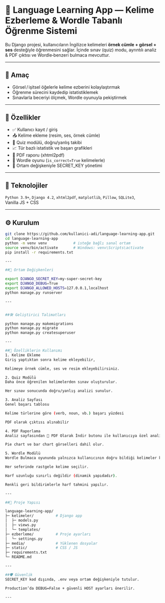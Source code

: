 # 🧠 Language Learning App — Kelime Ezberleme & Wordle Tabanlı Öğrenme Sistemi

Bu Django projesi, kullanıcıların İngilizce kelimeleri **örnek cümle + görsel + ses** desteğiyle öğrenmesini sağlar. İçinde sınav (quiz) modu, ayrıntılı analiz & PDF çıktısı ve Wordle‑benzeri bulmaca mevcuttur.

---

## 🎯 Amaç  
- Görsel / işitsel öğelerle kelime ezberini kolaylaştırmak  
- Öğrenme sürecini kaydedip istatistiklemek  
- Sınavlarla beceriyi ölçmek, Wordle oyunuyla pekiştirmek  

---

## 🚀 Özellikler  
- ✅ Kullanıcı kayıt / giriş  
- 📤 Kelime ekleme (resim, ses, örnek cümle)  
- 🎯 Quiz modülü, doğru/yanlış takibi  
- 📈 Tür bazlı istatistik ve başarı grafikleri  
- 📄 PDF raporu (xhtml2pdf)  
- 🧩 Wordle oyunu (`is_correct=True` kelimelerle)  
- 🔐 Ortam değişkeniyle SECRET_KEY yönetimi  

---

## 🧩 Teknolojiler  
`Python 3.9+`, `Django 4.2`, `xhtml2pdf`, `matplotlib`, `Pillow`, `SQLite3`, Vanilla JS + CSS

---

## ⚙️ Kurulum  
```bash
git clone https://github.com/kullanici-adi/language-learning-app.git
cd language-learning-app
python -m venv venv            # isteğe bağlı sanal ortam
source venv/bin/activate       # Windows: venv\Scripts\activate
pip install -r requirements.txt

---

##🔐 Ortam Değişkenleri

export DJANGO_SECRET_KEY=my-super-secret-key
export DJANGO_DEBUG=True
export DJANGO_ALLOWED_HOSTS=127.0.0.1,localhost
python manage.py runserver

---


##🛠 Geliştirici Talimatları

python manage.py makemigrations
python manage.py migrate
python manage.py createsuperuser

---

##🧪 Özelliklerin Kullanımı
1. Kelime Ekleme
Giriş yaptıktan sonra kelime ekleyebilir,

Kelimeye örnek cümle, ses ve resim ekleyebilirsiniz.

2. Quiz Modülü
Daha önce öğrenilen kelimelerden sınav oluşturulur.

Her sınav sonucunda doğru/yanlış analizi sunulur.

3. Analiz Sayfası
Genel başarı tablosu

Kelime türlerine göre (verb, noun, vb.) başarı yüzdesi

PDF olarak çıktısı alınabilir

4. PDF Raporlama
Analiz sayfasından 📄 PDF Olarak İndir butonu ile kullanıcıya özel analiz raporu alınabilir.

Pie chart ve bar chart görselleri dahil olur.

5. Wordle Modülü
Wordle Bulmaca oyununda yalnızca kullanıcının doğru bildiği kelimeler kullanılır.

Her seferinde rastgele kelime seçilir.

Harf uzunluğu sınırlı değildir (dinamik yapıdadır).

Renkli geri bildirimlerle harf tahmini yapılır.

---

##📁 Proje Yapısı

language-learning-app/
├─ kelimeler/          # Django app
│  ├─ models.py
│  ├─ views.py
│  └─ templates/
├─ ezberleme/          # Proje ayarları
│  └─ settings.py
├─ media/              # Yüklenen dosyalar
├─ static/             # CSS / JS
├─ requirements.txt
└─ README.md

---

##🛡 Güvenlik
SECRET_KEY kod dışında, .env veya ortam değişkeniyle tutulur.

Production’da DEBUG=False + güvenli HOST ayarları önerilir.

---
